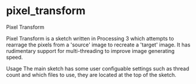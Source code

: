 # pixel_transform
Pixel Transform

Pixel Transform is a sketch written in Processing 3 which attempts to rearrage the pixels from a 'source' image to recreate a 'target' image.
It has rudimentary support for multi-threading to improve image generating speed. 

Usage
The main sketch has some user configuable settings such as thread count and which files to use, they are located at the top of the sketch.
